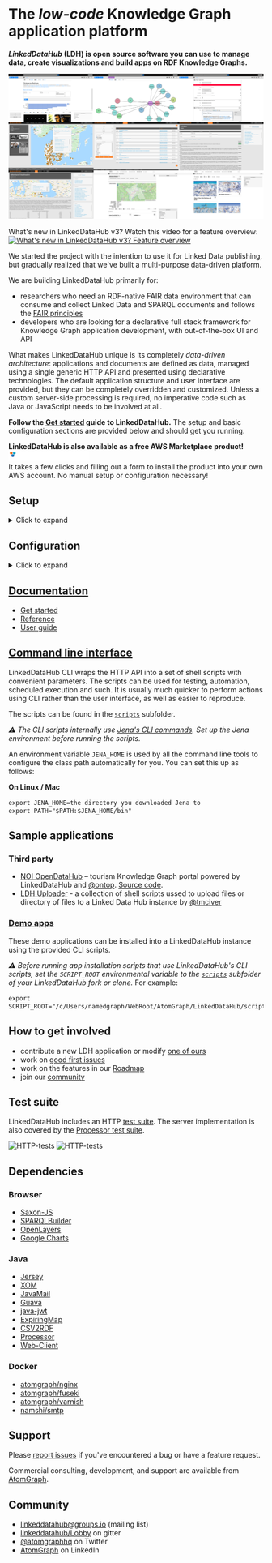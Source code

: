 # The *low-code* Knowledge Graph application platform

**_LinkedDataHub_ (LDH) is open source software you can use to manage data, create visualizations and build apps on RDF Knowledge Graphs.**

![LinkedDataHub screenshots](https://github.com/AtomGraph/LinkedDataHub/raw/master/screenshots.png)

What's new in LinkedDataHub v3? Watch this video for a feature overview:
[![What's new in LinkedDataHub v3? Feature overview](https://img.youtube.com/vi/phRL6QtVTG0/0.jpg)](https://www.youtube.com/watch?v=phRL6QtVTG0)

We started the project with the intention to use it for Linked Data publishing, but gradually realized that we've built a multi-purpose data-driven platform.

We are building LinkedDataHub primarily for:
* researchers who need an RDF-native FAIR data environment that can consume and collect Linked Data and SPARQL documents and follows the [FAIR principles](https://www.go-fair.org/fair-principles/)
* developers who are looking for a declarative full stack framework for Knowledge Graph application development, with out-of-the-box UI and API

What makes LinkedDataHub unique is its completely _data-driven architecture_: applications and documents are defined as data, managed using a single generic HTTP API and presented using declarative technologies. The default application structure and user interface are provided, but they can be completely overridden and customized. Unless a custom server-side processing is required, no imperative code such as Java or JavaScript needs to be involved at all.

**Follow the [Get started](https://atomgraph.github.io/LinkedDataHub/linkeddatahub/docs/get-started/) guide to LinkedDataHub.** The setup and basic configuration sections are provided below and should get you running.

**LinkedDataHub is also available as a free AWS Marketplace product!** <a href="https://aws.amazon.com/marketplace/pp/prodview-vqbeztc3f2nni" target="_blank"><img src="https://github.com/AtomGraph/LinkedDataHub/raw/master/AWS%20Marketplace.svg" width="160" alt="AWS Marketplace"/></a>  
It takes a few clicks and filling out a form to install the product into your own AWS account. No manual setup or configuration necessary!

## Setup

<details>
  <summary>Click to expand</summary>

### Prerequisites

* `bash` shell 4.x. It should be included by default on Linux. On Windows you can install the [Windows Subsystem for Linux](https://docs.microsoft.com/en-us/windows/wsl/install-win10).
* Java's [`keytool`](https://docs.oracle.com/en/java/javase/11/tools/keytool.html) available on `$PATH`. It comes with the JDK.
* [`openssl`](https://www.openssl.org/) available on `$PATH`
* [`uuidgen`](https://man7.org/linux/man-pages/man1/uuidgen.1.html) available on `$PATH`
* [Docker](https://docs.docker.com/install/) installed. At least 8GB of memory dedicated to Docker is recommended.
* [Docker Compose](https://docs.docker.com/compose/install/) installed

### Steps

  1. [Fork](https://guides.github.com/activities/forking/) this repository and clone the fork into a folder
  2. In the folder, create an `.env` file and fill out the missing values (you can use [`.env_sample`](https://github.com/AtomGraph/LinkedDataHub/blob/master/.env_sample) as a template). For example:
     ```
     COMPOSE_CONVERT_WINDOWS_PATHS=1
     COMPOSE_PROJECT_NAME=linkeddatahub
     
     PROTOCOL=https
     PROXY_HTTP_PORT=81
     PROXY_HTTPS_PORT=4443
     HOST=localhost
     ABS_PATH=/
     
     OWNER_MBOX=john@doe.com
     OWNER_GIVEN_NAME=John
     OWNER_FAMILY_NAME=Doe
     OWNER_ORG_UNIT=My unit
     OWNER_ORGANIZATION=My org
     OWNER_LOCALITY=Copenhagen
     OWNER_STATE_OR_PROVINCE=Denmark
     OWNER_COUNTRY_NAME=DK
     ```
  3. Setup SSL certificates/keys by running this from command line (replace `$owner_cert_pwd` and `$secretary_cert_pwd` with your own passwords):
     ```
     ./scripts/setup.sh .env ssl $owner_cert_pwd $secretary_cert_pwd 3650
     ```
     The script will create an `ssl` sub-folder where the SSL certificates and/or public keys will be placed.
  4. Launch the application services by running this from command line:
     ```
     docker-compose up --build
     ```
     It will build LinkedDataHub's Docker image, start its container and mount the following sub-folders:
     - `data` where the triplestore(s) will persist RDF data
     - `uploads` where LDH stores content-hashed file uploads
     The first should take around half a minute as datasets are being loaded into triplestores. After a successful startup, the last line of the Docker log should read something like:
     ```
     linkeddatahub_1     | 09-Feb-2021 14:18:10.536 INFO [main] org.apache.catalina.startup.Catalina.start Server startup in [32609] milliseconds
     ```
  5. Install `ssl/owner/keystore.p12` into a web browser of your choice (password is the `$owner_cert_pwd` value supplied to `setup.sh`)
     - Google Chrome: `Settings > Advanced > Manage Certificates > Import...`
     - Mozilla Firefox: `Options > Privacy > Security > View Certificates... > Import...`
     - Apple Safari: The file is installed directly into the operating system. Open the file and import it using the [Keychain Access](https://support.apple.com/guide/keychain-access/what-is-keychain-access-kyca1083/mac) tool (drag it to the `local` section).
     - Microsoft Edge: Does not support certificate management, you need to install the file into Windows. [Read more here](https://social.technet.microsoft.com/Forums/en-US/18301fff-0467-4e41-8dee-4e44823ed5bf/microsoft-edge-browser-and-ssl-certificates?forum=win10itprogeneral).
  6. Open **https://localhost:4443/** in that web browser

  ### Notes

  * You will likely get a browser warning such as `Your connection is not private` in Chrome or `Warning: Potential Security Risk Ahead` in Firefox due to the self-signed server certificate. Ignore it: click `Advanced` and `Proceed` or `Accept the risk` to proceed.
    * If this option does not appear in Chrome (as observed on some MacOS), you can open `chrome://flags/#allow-insecure-localhost`, switch `Allow invalid certificates for resources loaded from localhost` to `Enabled` and restart Chrome
  * `.env_sample` and `.env` files might be invisible in MacOS Finder which hides filenames starting with a dot. You should be able to [create it using Terminal](https://stackoverflow.com/questions/5891365/mac-os-x-doesnt-allow-to-name-files-starting-with-a-dot-how-do-i-name-the-hta) however.
  * On Linux your user may need to be a member of the `docker` group. Add it using
  ```
  sudo usermod -aG docker ${USER}
  ```
  and re-login with your user. An alternative, but not recommended, is to run
  ```
  sudo docker-compose up
  ```
</details>

## Configuration

<details>
  <summary>Click to expand</summary>

  ### Base URI

  A common case is changing the base URI from the default `https://localhost:4443/` to your own.

  Lets use `https://ec2-54-235-229-141.compute-1.amazonaws.com/linkeddatahub/` as an example. We need to split the URI into components and set them in the `.env` file using the following parameters:
  ```
  PROTOCOL=https
  HTTP_PORT=80
  HTTPS_PORT=443
  HOST=ec2-54-235-229-141.compute-1.amazonaws.com
  ABS_PATH=/linkeddatahub/
  ```

  `ABS_PATH` is required, even if it's just `/`.

  ### Dataspaces

  Dataspaces are configured in [`config/system-varnish.trig`](https://github.com/AtomGraph/LinkedDataHub/blob/master/config/system-varnish.trig). Relative URIs will be resolved against the base URI configured in the `.env` file.

_:warning: Do not use blank nodes to identify applications or services. We recommend using the `urn:` URI scheme, since LinkedDataHub application resources are not accessible under their own dataspace._

  ### Environment

  LinkedDataHub supports a range of configuration options that can be passed as environment parameters in `docker-compose.yml`. The most common ones are:

  <dl>
    <dt><code>CATALINA_OPTS</code></dt>
    <dd>Tomcat's <a href="https://tomcat.apache.org/tomcat-9.0-doc/RUNNING.txt">command line options</a></dd>
    <dt><code>SELF_SIGNED_CERT</code></dt>
    <dd><code>true</code> if the server certificate is self-signed</dd>
    <dt><code>SIGN_UP_CERT_VALIDITY</code></dt>
    <dd>Validity of the WebID certificates of signed up users (<em>not the owner's</em>)</dd>
    <dt><code>IMPORT_KEEPALIVE</code></dt>
    <dd>The period for which the data import can keep an open HTTP connection before it times out, in ms. The larger files are being imported, the longer it has to be in order for the import to complete.</dd>
    <dt><code>MAX_CONTENT_LENGTH</code></dt>
    <dd>Maximum allowed size of the request body, in bytes</dd>
    <dt><code>MAIL_SMTP_HOST</code></dt>
    <dd>Hostname of the mail server</dd>
    <dt><code>MAIL_SMTP_PORT</code></dt>
    <dd>Port number of the mail server</dd>
    <dt><code>GOOGLE_CLIENT_ID</code></dt>
    <dd>OAuth 2.0 Client ID from Google. When provided, enables the <samp>Login with Google</samp> authentication method.</dd>
    <dt><code>GOOGLE_CLIENT_SECRET</code></dt>
    <dd>Client secret from Google</dd>
  </dl>

  ## Reset

  If you need to start fresh and wipe the existing setup (e.g. after configuring a new base URI), you can do that using
  ```
  sudo rm -rf data uploads && docker-compose down -v
  ```

_:warning: This will **remove the persisted data and files** as well as Docker volumes._
</details>

## [Documentation](https://atomgraph.github.io/LinkedDataHub/linkeddatahub/docs/)

* [Get started](https://atomgraph.github.io/LinkedDataHub/linkeddatahub/docs/get-started/)
* [Reference](https://atomgraph.github.io/LinkedDataHub/linkeddatahub/docs/reference/)
* [User guide](https://atomgraph.github.io/LinkedDataHub/linkeddatahub/docs/user-guide/)

## [Command line interface](https://atomgraph.github.io/LinkedDataHub/linkeddatahub/docs/reference/command-line-interface/)

LinkedDataHub CLI wraps the HTTP API into a set of shell scripts with convenient parameters. The scripts can be used for testing, automation, scheduled execution and such. It is usually much quicker to perform actions using CLI rather than the user interface, as well as easier to reproduce.

The scripts can be found in the [`scripts`](https://github.com/AtomGraph/LinkedDataHub/tree/master/scripts) subfolder.

_:warning: The CLI scripts internally use [Jena's CLI commands](https://jena.apache.org/documentation/tools/). Set up the Jena environment before running the scripts._

An environment variable `JENA_HOME` is used by all the command line tools to configure the class path automatically for you. You can set this up as follows:

**On Linux / Mac**

    export JENA_HOME=the directory you downloaded Jena to
    export PATH="$PATH:$JENA_HOME/bin"

## Sample applications

### Third party

* [NOI OpenDataHub](https://kg.opendatahub.bz.it) – tourism Knowledge Graph portal powered by LinkedDataHub and [@ontop](https://github.com/ontop). [Source code](https://github.com/noi-techpark/it.bz.opendatahub.kg).
* [LDH Uploader](https://github.com/tmciver/ldh-uploader) - a collection of shell scripts ussed to upload files or directory of files to a Linked Data Hub instance by [@tmciver](https://github.com/tmciver)

### [Demo apps](https://github.com/AtomGraph/LinkedDataHub-Apps)

These demo applications can be installed into a LinkedDataHub instance using the provided CLI scripts.

_:warning: Before running app installation scripts that use LinkedDataHub's CLI scripts, set the `SCRIPT_ROOT` environmental variable to the [`scripts`](https://github.com/AtomGraph/LinkedDataHub/tree/master/scripts) subfolder of your LinkedDataHub fork or clone._ For example:

    export SCRIPT_ROOT="/c/Users/namedgraph/WebRoot/AtomGraph/LinkedDataHub/scripts"

## How to get involved

* contribute a new LDH application or modify [one of ours](https://github.com/AtomGraph/LinkedDataHub-Apps)
* work on [good first issues](../../contribute)
* work on the features in our [Roadmap](../../wiki/Roadmap)
* join our [community](#community)

## Test suite

LinkedDataHub includes an HTTP [test suite](https://github.com/AtomGraph/LinkedDataHub/tree/master/http-tests). The server implementation is also covered by the [Processor test suite](https://github.com/AtomGraph/Processor/tree/master/http-tests).

![HTTP-tests](https://github.com/AtomGraph/LinkedDataHub/workflows/HTTP-tests/badge.svg?branch=master)
![HTTP-tests](https://github.com/AtomGraph/LinkedDataHub/workflows/HTTP-tests/badge.svg?branch=develop)

## Dependencies

### Browser

* [Saxon-JS](https://www.saxonica.com/saxon-js/)
* [SPARQLBuilder](https://github.com/AtomGraph/sparql-builder)
* [OpenLayers](https://openlayers.org)
* [Google Charts](https://developers.google.com/chart)

### Java

* [Jersey](https://eclipse-ee4j.github.io/jersey/)
* [XOM](http://www.xom.nu)
* [JavaMail](https://javaee.github.io/javamail/)
* [Guava](https://github.com/google/guava)
* [java-jwt](https://github.com/auth0/java-jwt)
* [ExpiringMap](https://github.com/jhalterman/expiringmap)
* [CSV2RDF](https://github.com/AtomGraph/CSV2RDF)
* [Processor](https://github.com/AtomGraph/Processor)
* [Web-Client](https://github.com/AtomGraph/Web-Client)

### Docker

* [atomgraph/nginx](https://hub.docker.com/r/atomgraph/nginx)
* [atomgraph/fuseki](https://hub.docker.com/r/atomgraph/fuseki)
* [atomgraph/varnish](https://hub.docker.com/r/atomgraph/varnish)
* [namshi/smtp](https://hub.docker.com/r/namshi/smtp)

## Support

Please [report issues](https://github.com/AtomGraph/LinkedDataHub/issues) if you've encountered a bug or have a feature request.

Commercial consulting, development, and support are available from [AtomGraph](https://atomgraph.com).

## Community

* [linkeddatahub@groups.io](https://groups.io/g/linkeddatahub) (mailing list)
* [linkeddatahub/Lobby](https://gitter.im/linkeddatahub/Lobby) on gitter
* [@atomgraphhq](https://twitter.com/atomgraphhq) on Twitter
* [AtomGraph](https://www.linkedin.com/company/atomgraph/) on LinkedIn